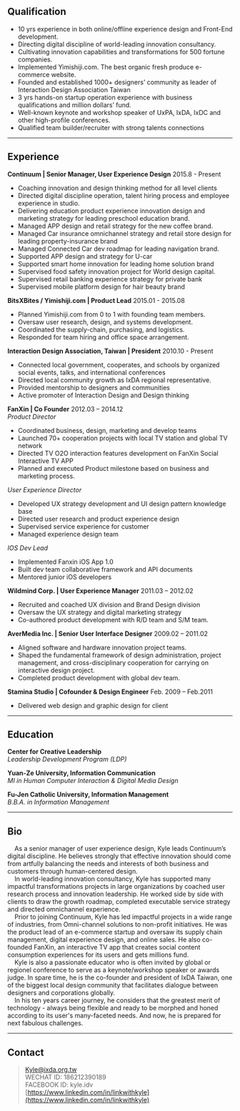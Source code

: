 ## Qualification

* 10 yrs experience in both online/offline experience design and Front-End development.
* Directing digital discipline of world-leading innovation consultancy.
* Cultivating innovation capabilities and transformations for 500 fortune companies.
* Implemented Yimishiji.com. The best organic fresh produce e-commerce website.
* Founded and established 1000+ designers’ community as leader of Interaction Design Association Taiwan
* 3 yrs hands-on startup operation experience with business qualifications and million dollars’ fund.
* Well-known keynote and workshop speaker of UxPA, IxDA, IxDC and other high-profile conferences.
* Qualified team builder/recruiter with strong talents connections

---

## Experience

**Continuum | Senior Manager, User Experience Design** 2015.8 - Present
* Coaching innovation and design thinking method for all level clients
* Directed digital discipline operation, talent hiring process and employee experience in studio.
* Delivering education product experience innovation design and marketing strategy for leading preschool education brand.
* Managed APP design and retail strategy for the new coffee brand.
* Managed Car insurance omnichannel strategy and retail store design for leading property-insurance brand
* Managed Connected Car dev roadmap for leading navigation brand.
* Supported APP design and strategy for U-car
* Supported smart home innovation for leading home solution brand
* Supervised food safety innovation project for World design capital.
* Supervised retail banking experience strategy for private bank
* Supervised mobile platform design for hair beauty brand

**BitsXBites / Yimishiji.com | Product Lead** 2015.01 - 2015.08
* Planned Yimishiji.com from 0 to 1 with founding team members.
* Oversaw user research, design, and systems development.
* Coordinated the supply-chain, purchasing, and logistics.
* Responded for team hiring and office space arrangement.

**Interaction Design Association, Taiwan | President** 2010.10 - Present
* Connected local government, cooperates, and schools by organized social events, talks, and international conferences
* Directed local community growth as IxDA regional representative.
* Provided mentorship to designers and communities
* Active promoter of Interaction Design and Design thinking  

**FanXin | Co Founder** 2012.03 – 2014.12
<br/>
*Product Director*
* Coordinated business, design, marketing and develop teams
* Launched 70+ cooperation projects with local TV station and global TV network
* Directed TV O2O interaction features development on FanXin Social Interactive TV APP
* Planned and executed Product milestone based on business and marketing process.

*User Experience Director*
* Developed UX strategy development and UI design pattern knowledge base
* Directed user research and product experience design
* Supervised service experience for customer
* Managed experience design team

*IOS Dev Lead*
* Implemented Fanxin iOS App 1.0
* Built dev team collaborative framework and API documents
* Mentored junior iOS developers

**Wildmind Corp. | User Experience Manager** 2011.03 – 2012.02
* Recruited and coached UX division and Brand Design division
* Oversaw the UX strategy and digital marketing strategy
* Co-authored product development with R/D team and S/M team.

**AverMedia Inc. | Senior User Interface Designer** 2009.02 – 2011.02
* Aligned software and hardware innovation project teams.
* Shaped the fundamental framework of design administration, project management, and cross-disciplinary cooperation for carrying on interactive design project.
* Completed product development with global dev team.

**Stamina Studio | Cofounder & Design Engineer** Feb. 2009 – Feb.2011
* Delivered web design and graphic design for client

---

## Education

**Center for Creative Leadership**<br/>
*Leadership Development Program (LDP)*

**Yuan-Ze University, Information Communication**<br/>
*MI in Human Computer Interaction & Digital Media Design*

**Fu-Jen Catholic University, Information Management**<br/>
*B.B.A. in Information Management*

---

## Bio

&nbsp;&nbsp;&nbsp;&nbsp;As a senior manager of user experience design, Kyle leads Continuum’s digital discipline. He believes strongly that effective innovation should come from artfully balancing the needs and interests of both business and customers through human-centered design. <br/>
&nbsp;&nbsp;&nbsp;&nbsp;In world-leading innovation consultancy, Kyle has supported many impactful transformations projects in large organizations by coached user research process and innovation leadership. He worked side by side with clients to draw the growth roadmap, completed executable service strategy and directed omnichannel experience. <br/>
&nbsp;&nbsp;&nbsp;&nbsp;Prior to joining Continuum, Kyle has led impactful projects in a wide range of industries, from Omni-channel solutions to non-profit initiatives. He was the product lead of an e-commerce startup and oversaw its supply chain management, digital experience design, and online sales. He also co-founded FanXin, an interactive TV app that creates social content consumption experiences for its users and gets millions fund. <br/>
&nbsp;&nbsp;&nbsp;&nbsp;Kyle is also a passionate educator who is often invited by global or regionel conference to serve as a keynote/workshop speaker or awards judge. In spare time, he is the co-founder and president of IxDA Taiwan, one of the biggest local design community that facilitates dialogue between designers and corporations globally.<br/>
&nbsp;&nbsp;&nbsp;&nbsp;In his ten years career journey, he considers that the greatest merit of technology - always being flexible and ready to be morphed and honed according to its user's many-faceted needs. And now, he is prepared for next fabulous challenges.

---

## Contact

>[Kyle@ixda.org.tw](Kyle@ixda.org.tw)<br/>
>WECHAT ID: 186212390189<br/>
>FACEBOOK ID: kyle.idv<br/>
>[https://www.linkedin.com/in/linkwithkyle](https://www.linkedin.com/in/linkwithkyle)<br/>


